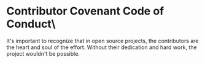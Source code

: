 # Contributor Covenant Code of Conduct\
It's important to recognize that in open source projects, the contributors are the heart and soul of the effort.
Without their dedication and hard work, the project wouldn't be possible.
